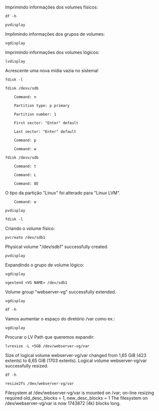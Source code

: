 Imprimindo informações dos volumes físicos:

    df -h

    pvdisplay

Implimindo informações dos grupos de volumes:

    vgdisplay

Imprimindo informações dos volumes lógicos:

    lvdisplay

Acrescente uma nova mídia vazia no sistema!

    fdisk -l

    fdisk /desv/sdb

        Command: n

		Partition type: p primary

		Partition number: 1

		First sector: "Enter" default

		Last sector: "Enter" default

		Command: p

        Command: w

    fdisk /desv/sdb

        Command: t

        Command: L

        Command: 8E

O tipo da partição "Linux" foi alterado para "Linux LVM".

        Command: w

    pvdisplay

    fdisk -l

Criando o volume físico:

    pvcreate /dev/sdb1

Physical volume "/dev/sdb1" successfully created.

    pvdisplay

Expandindo o grupo de volume lógico:

    vgdisplay

    vgextend <VG NAME> /dev/sdb1

Volume group "webserver-vg" successfully extended.

    vgdisplay

    df -h

Vamos aumentar o espaço do diretório /var como ex.:

    vgdisplay

Procurar o LV Path que queremos expandir:

    lvresize -L +5GB /dev/webserver-vg/var  

Size of logical volume webserver-vg/var changed from 1,65 GiB (423 extents) to 6,65 GiB (1703 extents).
Logical volume webserver-vg/var successfully resized.

    df -h

    resize2fs /dev/webserver-vg/var 

Filesystem at /dev/webserver-vg/var is mounted on /var; on-line resizing required
old_desc_blocks = 1, new_desc_blocks = 1
The filesystem on /dev/webserver-vg/var is now 1743872 (4k) blocks long.